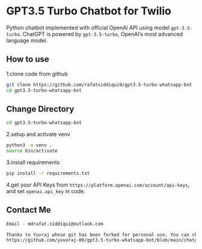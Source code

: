 # GPT3.5 Turbo Chatbot for Twilio

Python chatbot implemented with official OpenAI API using model `gpt-3.5-turbo`. ChatGPT is powered by `gpt-3.5-turbo`, OpenAI’s most advanced language model.

 
## How to use
1.clone code from github 

```bash
git clone https://github.com/rafatsiddiqui9/gpt3.5-turbo-whatsapp-bot
cd gpt3.5-turbo-whatsapp-bot
```

## Change Directory
```bash
cd gpt3.5-turbo-whatsapp-bot
```

2.setup and activate venv

```bash
python3 -m venv .
source bin/activate
```

3.install requirements

```bash
pip install -r requirements.txt
```	

4.get your API Keys from `https://platform.openai.com/account/api-keys`, and set `openai.api_key` in code.

 
## Contact Me
```bash
Email - mdrafat.siddiqui@outlook.com

Thanks to Yuvraj whose git has been forked for personal use. You can check his page here
https://github.com/yuvaraj-06/gpt3.5-turbo-whatsapp-bot/blob/main/chatgpt.py
```
